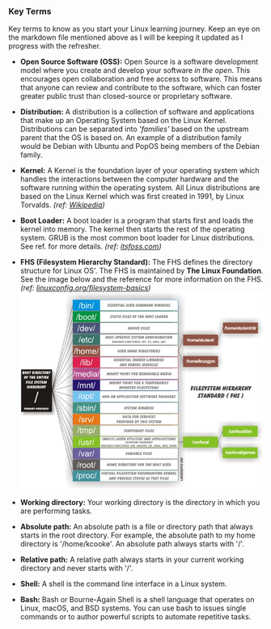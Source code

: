 ### Key Terms 

Key terms to know as you start your Linux learning journey. Keep an eye on the markdown file mentioned above as I will be keeping it updated as I progress with the refresher.

* **Open Source Software (OSS):** Open Source is a software development model where you create and develop your software _in the open_. This encourages open collaboration and free access to software. This means that anyone can review and contribute to the software, which can foster greater public trust than closed-source or proprietary software.
* **Distribution:** A distribution is a collection of software and applications that make up an Operating System based on the Linux Kernel. Distributions can be separated into _'families'_ based on the upstream parent that the OS is based on. An example of a distribution family would be Debian with Ubuntu and PopOS being members of the Debian family.
* **Kernel:** A Kernel is the foundation layer of your operating system which handles the interactions between the computer hardware and the software running within the operating system. All Linux distributions are based on the Linux Kernel which was first created in 1991, by Linux Torvalds. _(ref: [Wikipedia](https://en.wikipedia.org/wiki/Linux_kernel))_
* **Boot Loader:** A boot loader is a program that starts first and loads the kernel into memory. The kernel then starts the rest of the operating system. GRUB is the most common boot loader for Linux distributions. See ref. for more details. _(ref: [itsfoss.com](https://itsfoss.com/what-is-grub/))_
* **FHS (Filesystem Hierarchy Standard):** The FHS defines the directory structure for Linux OS'. The FHS is maintained by **The Linux Foundation**. See the image below and the reference for more information on the FHS. _(ref: [linuxconfig.org/filesystem-basics](https://linuxconfig.org/filesystem-basics))_
![Filesystem Hierarchy Standard](/images/fhs_dirtree.jpg)

* **Working directory:** Your working directory is the directory in which you are performing tasks.
* **Absolute path:** An absolute path is a file or directory path that always starts in the root directory. For example, the absolute path to my home directory is '/home/kcooke'. An absolute path always starts with '/'.
* **Relative path:** A relative path always starts in your current working directory and never starts with '/'.
* **Shell:** A shell is the command line interface in a Linux system. 
* **Bash:** Bash or Bourne-Again Shell is a shell language that operates on Linux, macOS, and BSD systems. You can use bash to issues single commands or to author powerful scripts to automate repetitive tasks.